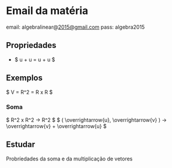 # Email da matéria
email: algebralinear@2015@gmail.com
pass: algebra2015

## Propriedades 
- $ u + u = u + u $

## Exemplos
$ V = R^2 = R x R $

### Soma
$ R^2 x R^2 -> R^2 $
$ ( \overrightarrow{u}, \overrightarrow{v} ) -> \overrightarrow{v} + \overrightarrow{u} $

## Estudar
Probríedades da soma e da multiplicação de vetores
